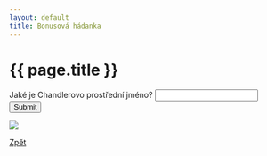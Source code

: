 ```yaml
---
layout: default
title: Bonusová hádanka
---
```

<div class="uvod">
<h1>{{ page.title }}</h1>

<p>
 <form name="myForm" onsubmit="return validateForm()" method="post">
Jaké je Chandlerovo prostřední jméno? <input type="text" name="fname">
<input type="submit" value="Submit">
</form> 
</p>
<p>
<img src="https://media2.giphy.com/media/XEIrffKGzZlaVQ2z80/giphy.gif?cid=ecf05e47cjpt2b1dkuac73n2d190iztvd4tn905zq9mu91im&ep=v1_gifs_search&rid=giphy.gif&ct=g">
</p>
 <a href="{{ site.baseurl }}/">Zpět</a>

 </div>
<script src="{{ site.baseurl }}/assets/js/bonus.js"></script> 
